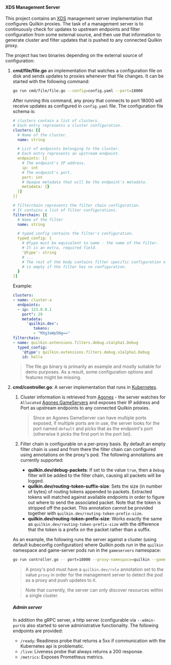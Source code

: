 #### XDS Management Server

This project contains an [XDS] management server implementation that configures
Quilkin proxies.
The task of a management server is to continuously check for updates to
upstream endpoints and filter configuration from some external source, and then use
that information to generate cluster and filter updates that is pushed to any connected
Quilkin proxy.

The project has two binaries depending on the external source of configuration:

1. **cmd/file/file.go** an implementation that watches a configuration file on disk and
   sends updates to proxies whenever that file changes.
   It can be started with the following command:
   ```sh
   go run cmd/file/file.go --config=config.yaml --port=18000
   ```
   After running this command, any proxy that connects to port 18000 will receive updates as
   configured in `config.yaml` file.
   The configuration file schema is:
   ```yaml
   # clusters contain a list of clusters.
   # Each entry represents a cluster configuration.
   clusters: [{
     # Name of the cluster.
     name: string

     # List of endpoints belonging to the cluster.
     # Each entry represents an upstream endpoint.
     endpoints: [{
       # The endpoint's IP address.
       ip: int
       # The endpoint's port.
       port: int
       # Opaque metadata that will be the endpoint's metadata.
       metadata: {}
     }]
   }]

   # filterchain represents the filter chain configuration.
   # It contains a list of filter configurations.
   filterchain: [{
     # Name of the filter
     name: string

     # typed_config contains the filter's configuration.
     typed_config: {
       # @type must be equivalent to name - the name of the filter.
       # It is an extra, required field.
       '@type': string
       # ...
       # The rest of the body contains filter specific configuration or
       # is empty if the filter has no configuration.
     }
   }]
   ```
   Example:
   ```yaml
   clusters:
   - name: cluster-a
     endpoints:
     - ip: 123.0.0.1
       port": 29
       metadata:
         'quilkin.dev':
            tokens:
            - "MXg3aWp5Ng=="
   filterchain:
   - name: quilkin.extensions.filters.debug.v1alpha1.Debug
     typed_config:
       '@type': quilkin.extensions.filters.debug.v1alpha1.Debug
       id: hello
   ```

   > The file.go binary is primarily an example and mostly suitable for demo purposes.
   > As a result, some configuration options and features might be missing.

1. **cmd/controller.go**: A server implementation that runs in [Kubernetes].
   
   1. Cluster information is retrieved from [Agones] - the server watches for `Allocated`
      [Agones GameServers] and exposes their IP address and Port as upstream endpoints to
      any connected Quilkin proxies.

      > Since an Agones GameServer can have multiple ports exposed, if multiple ports are in
      > use, the server looks for the port named `default` and picks that as the endpoint's
      > port (otherwise it picks the first port in the port list).

   1. Filter chain is configurable on a per-proxy basis. By default an empty filter chain is
      used and from there the filter chain can configured using annotations on the proxy's pod.
      The following annotations are currently supported:
      - **quilkin.dev/debug-packets**: If set to the value `true`, then a `Debug` filter will be
        added to the filter chain, causing all packets will be logged.
      - **quilkin.dev/routing-token-suffix-size**: Sets the size (in number of bytes) of routing tokens appended to
        packets. Extracted tokens will matched against available endpoints in order to figure out
        where to send the associated packet.
        Note that the token is stripped off the packet. This annotation cannot be provided together with
        `quilkin.dev/routing-token-prefix-size`.
      - **quilkin.dev/routing-token-prefix-size**: Works exactly the same as `quilkin.dev/routing-token-prefix-size`
        with the difference that the token is a prefix on the packet rather than a suffix.
   
   As an example, the following runs the server against a cluster (using default kubeconfig configuration) where Quilkin pods run in the `quilkin` namespace and game-server pods run in the `gameservers` namespace:

   ```sh
   go run controller.go -- port=18000 --proxy-namespace=quilkin --game-server-namespace=gameservers
   ```

   > A proxy's pod must have a `quilkin.dev/role` annotation set to the value `proxy` in order
     for the management server to detect the pod as a proxy and push updates to it.

   > Note that currently, the server can only discover resources within a single cluster.

   ##### Admin server

   In addition the gRPC server, a http server (configurable via `--admin-port`is also started to serve administrative functionality.
   The following endpoints are provided:
   - `/ready`: Readiness probe that returns a 5xx if communication with the Kubernetes api is problematic.
   - `/live`: Liveness probe that always returns a 200 response.
   - `/metrics`: Exposes Prometheus metrics.


[XDS]: https://www.envoyproxy.io/docs/envoy/latest/api-docs/xds_protocol
[Kubernetes]: https://kubernetes.io/
[Agones]: https://agones.dev/
[Agones GameServers]: https://agones.dev/site/docs/getting-started/create-gameserver/
